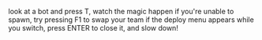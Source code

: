 look at a bot and press T, watch the magic happen
if you're unable to spawn, try pressing F1 to swap your team
if the deploy menu appears while you switch, press ENTER to close it, and slow down!